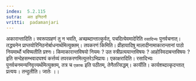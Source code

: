 ```yaml
---
index:  5.2.115
sutra:  अत इनिठनौ
vritti:  padamanjari
---
```


अकारान्तादिति। स्वरूपग्रहणं तु न भवति, अच्छब्दान्तात्कुर्वत्, पचदित्येवमादेरिति `रसादिभ्यः` पुनर्वचनात्। तद्ध्यनेन प्राप्तयोरिनिठनोर्बाधनार्थमित्युक्तम्।
	तपकरणं किमिति। व्रीहायादिषु मालादीनामाकारान्तानां पाठो नियमार्थो भविष्यतीति प्रश्नः। किमाकारान्तविषयो नियमः ? उत स्त्रीप्रत्ययान्तविषयः ? आहोस्विदाबन्तविषयः ? इति सन्देहसम्भवादघश्यं कर्त्तव्यं तपरकरणमित्युत्तरेऽभिप्रायः। एकाक्षरादिति। रसादिभ्यः पुनर्वचनमन्यनिवृत्त्यर्थमित्युक्तम्, तत्र च `एकाचः` इति पठीतम्, तेनैतत्सिद्धम्। कार्यीति। कार्यशब्दात्कृदन्तात् प्रत्ययः। तन्दुलीति। जातेः ।।

